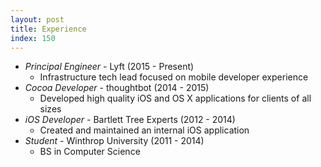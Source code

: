 ```yaml
---
layout: post
title: Experience
index: 150
---
```


- *Principal Engineer* - Lyft (2015 - Present)
  + Infrastructure tech lead focused on mobile developer experience
- *Cocoa Developer* - thoughtbot (2014 - 2015)
  + Developed high quality iOS and OS X applications for clients of all sizes
- *iOS Developer* - Bartlett Tree Experts (2012 - 2014)
  + Created and maintained an internal iOS application
- *Student* - Winthrop University (2011 - 2014)
  + BS in Computer Science
